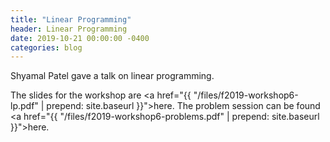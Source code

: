 ```yaml
---
title: "Linear Programming"
header: Linear Programming
date: 2019-10-21 00:00:00 -0400
categories: blog
---
```


Shyamal Patel gave a talk on linear programming.

The slides for the workshop are
<a href="{{ "/files/f2019-workshop6-lp.pdf" | prepend: site.baseurl }}">here</a>.
The problem session can be found <a href="{{ "/files/f2019-workshop6-problems.pdf" | prepend: site.baseurl }}">here</a>.
